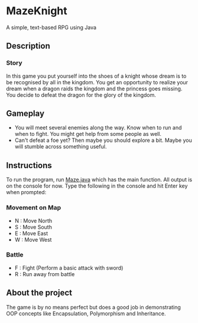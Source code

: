 # MazeKnight
A simple, text-based RPG using Java

## Description
### Story
In this game you put yourself into the shoes of a knight whose dream is to be recognised by all in the kingdom.
You get an opportunity to realize your dream when a dragon raids the kingdom and the princess goes missing.
You decide to defeat the dragon for the glory of the kingdom.

## Gameplay
- You will meet several enemies along the way. Know when to run and when to fight. You might get help from some people as well.
- Can't defeat a foe yet? Then maybe you should explore a bit. Maybe you will stumble across something useful.

## Instructions
To run the program, run [Maze.java](Maze.java) which has the main function.
All output is on the console for now. 
Type the following in the console and hit Enter key when prompted:
### Movement on Map
- N : Move North
- S : Move South
- E : Move East
- W : Move West
### Battle
- F : Fight (Perform a basic attack with sword)
- R : Run away from battle

## About the project
The game is by no means perfect but does a good job in demonstrating OOP concepts like Encapsulation, Polymorphism and Inheritance.
